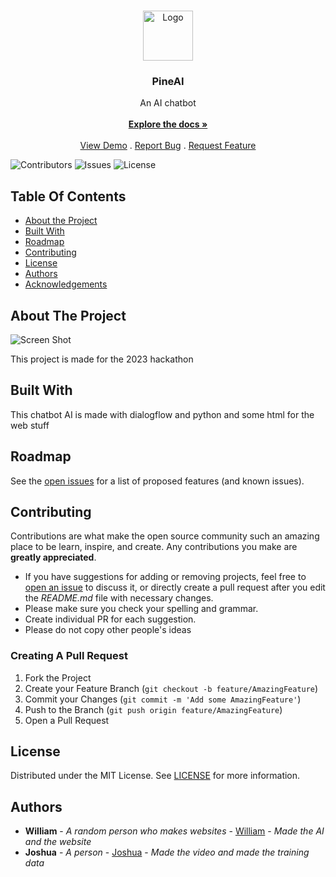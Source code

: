 <br/>
<p align="center">
  <a href="https://github.com/Pineappletwo1/PineAI">
    <img src="https://i.imgur.com/MiTq579.png" alt="Logo" width="80" height="80">
  </a>

  <h3 align="center">PineAI</h3>

  <p align="center">
    An AI chatbot
    <br/>
    <br/>
    <a href="https://github.com/Pineappletwo1/PineAI"><strong>Explore the docs »</strong></a>
    <br/>
    <br/>
    <a href="https://github.com/Pineappletwo1/PineAI">View Demo</a>
    .
    <a href="https://github.com/Pineappletwo1/PineAI/issues">Report Bug</a>
    .
    <a href="https://github.com/Pineappletwo1/PineAI/issues">Request Feature</a>
  </p>
</p>

![Contributors](https://img.shields.io/github/contributors/Pineappletwo1/PineAI?color=dark-green) ![Issues](https://img.shields.io/github/issues/Pineappletwo1/PineAI) ![License](https://img.shields.io/github/license/Pineappletwo1/PineAI)

## Table Of Contents

* [About the Project](#about-the-project)
* [Built With](#built-with)
* [Roadmap](#roadmap)
* [Contributing](#contributing)
* [License](#license)
* [Authors](#authors)
* [Acknowledgements](#acknowledgements)

## About The Project

![Screen Shot](https://i.imgur.com/ffiKM6H.png)

This project is made for the 2023 hackathon

## Built With

This chatbot AI is made with dialogflow and python and some html for the web stuff

## Roadmap

See the [open issues](https://github.com/Pineappletwo1/PineAI/issues) for a list of proposed features (and known issues).

## Contributing

Contributions are what make the open source community such an amazing place to be learn, inspire, and create. Any contributions you make are **greatly appreciated**.
* If you have suggestions for adding or removing projects, feel free to [open an issue](https://github.com/Pineappletwo1/PineAI/issues/new) to discuss it, or directly create a pull request after you edit the *README.md* file with necessary changes.
* Please make sure you check your spelling and grammar.
* Create individual PR for each suggestion.
* Please do not copy other people's ideas

### Creating A Pull Request

1. Fork the Project
2. Create your Feature Branch (`git checkout -b feature/AmazingFeature`)
3. Commit your Changes (`git commit -m 'Add some AmazingFeature'`)
4. Push to the Branch (`git push origin feature/AmazingFeature`)
5. Open a Pull Request

## License

Distributed under the MIT License. See [LICENSE](https://github.com/Pineappletwo1/PineAI/blob/main/LICENSE.md) for more information.

## Authors

* **William** - *A random person who makes websites* - [William](https://github.com/Pineappletwo1) - *Made the AI and the website*
* **Joshua** - *A person* - [Joshua](https://github.com/Jwang0506) - *Made the video and made the training data*


